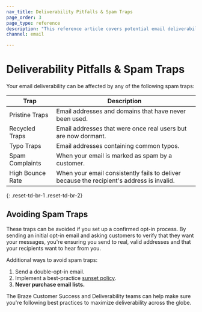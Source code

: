 ```yaml
---
nav_title: Deliverability Pitfalls & Spam Traps
page_order: 3
page_type: reference
description: "This reference article covers potential email deliverability pitfalls, spam traps, and how to avoid them."
channel: email

---
```


# Deliverability Pitfalls & Spam Traps

Your email deliverability can be affected by any of the following spam traps:

|Trap|Description|
|---|---|
|Pristine Traps | Email addresses and domains that have never been used. |
|Recycled Traps | Email addresses that were once real users but are now dormant. |
|Typo Traps | Email addresses containing common typos. |
|Spam Complaints | When your email is marked as spam by a customer. |
|High Bounce Rate | When your email consistently fails to deliver because the recipient's address is invalid.|
{: .reset-td-br-1 .reset-td-br-2}

## Avoiding Spam Traps

These traps can be avoided if you set up a confirmed opt-in process. By sending an initial opt-in email and asking customers to verify that they want your messages, you're ensuring you send to real, valid addresses and that your recipients want to hear from you.

Additional ways to avoid spam traps:
1. Send a double-opt-in email.
2. Implement a best-practice [sunset policy]({{site.baseurl}}/user_guide/message_building_by_channel/email/best_practices/).
3. __Never purchase email lists.__

The Braze Customer Success and Deliverability teams can help make sure you're following best practices to maximize deliverability across the globe.
